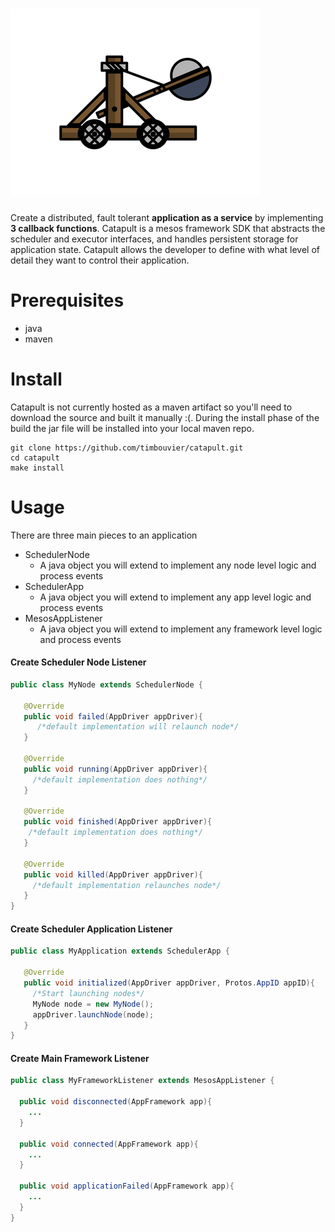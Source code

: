 # ![catapult](media/catapult.png)
Create a distributed, fault tolerant **application as a service** by implementing **3 callback functions**. Catapult is a mesos framework SDK that abstracts the scheduler and executor interfaces, and handles persistent storage for application state. Catapult allows the developer to define with what level of detail they want to control their application.

# Prerequisites
- java
- maven

# Install
Catapult is not currently hosted as a maven artifact so you'll need to download the source and built it manually :(. During the install phase of the build the jar file will be installed into your local maven repo.
```
git clone https://github.com/timbouvier/catapult.git
cd catapult
make install
```

# Usage
There are three main pieces to an application
  - SchedulerNode
    - A java object you will extend to implement any node level logic and process events
  - SchedulerApp
    - A java object you will extend to implement any app level logic and process events
  - MesosAppListener
    - A java object you will extend to implement any framework level logic and process events

#### Create Scheduler Node Listener
```java
public class MyNode extends SchedulerNode {

   @Override
   public void failed(AppDriver appDriver){
      /*default implementation will relaunch node*/
   }
   
   @Override
   public void running(AppDriver appDriver){
     /*default implementation does nothing*/
   }
   
   @Override
   public void finished(AppDriver appDriver){
    /*default implementation does nothing*/
   }
   
   @Override
   public void killed(AppDriver appDriver){
     /*default implementation relaunches node*/
   }
}
```

#### Create Scheduler Application Listener
```java
public class MyApplication extends SchedulerApp {
  
   @Override
   public void initialized(AppDriver appDriver, Protos.AppID appID){
     /*Start launching nodes*/
     MyNode node = new MyNode();
     appDriver.launchNode(node);
   }
}
```

#### Create Main Framework Listener
```java
public class MyFrameworkListener extends MesosAppListener {
  
  public void disconnected(AppFramework app){
    ...
  }
  
  public void connected(AppFramework app){
    ...
  }
  
  public void applicationFailed(AppFramework app){
    ...
  }
}
```


